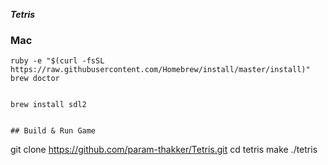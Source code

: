 ***Tetris***


### Mac

```
ruby -e "$(curl -fsSL https://raw.githubusercontent.com/Homebrew/install/master/install)"
brew doctor


brew install sdl2


## Build & Run Game
```
git clone https://github.com/param-thakker/Tetris.git
cd tetris
make
./tetris
```

